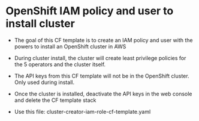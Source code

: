 # OpenShift IAM policy and user to install cluster

- The goal of this CF template is to create an IAM policy and user with the powers to install an OpenShift cluster in AWS

- During cluster install, the cluster will create least privilege policies for the 5 operators and the cluster itself.

- The API keys from this CF template will not be in the OpenShift cluster. Only used during install.

- Once the cluster is installed, deactivate the API keys in the web console and delete the CF template stack

- Use this file: cluster-creator-iam-role-cf-template.yaml
